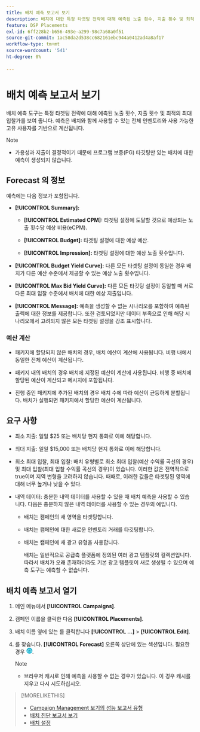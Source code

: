 ```yaml
---
title: 배치 예측 보고서 보기
description: 배치에 대한 특정 타겟팅 전략에 대해 예측된 노출 횟수, 지출 횟수 및 최적 최대 입찰가 를 참조하십시오.
feature: DSP Placements
exl-id: 6ff228b2-b656-493e-a299-98c7a68a0f51
source-git-commit: 1ac58da2d538cc682161ebc944a0412ad4a8af17
workflow-type: tm+mt
source-wordcount: '541'
ht-degree: 0%

---
```


# 배치 예측 보고서 보기

<!-- Does this really belong in the Campaign Management > Reports section or in the Placements section? -->

배치 예측 도구는 특정 타겟팅 전략에 대해 예측된 노출 횟수, 지출 횟수 및 최적의 최대 입찰가를 보여 줍니다. 예측은 배치와 함께 사용할 수 있는 전체 인벤토리와 사용 가능한 고유 사용자를 기반으로 계산됩니다.

>[!NOTE]
>
>* 가용성과 지출이 결정적이기 때문에 프로그램 보증(PG) 타깃팅만 있는 배치에 대한 예측이 생성되지 않습니다.

## Forecast 의 정보

예측에는 다음 정보가 포함됩니다.

* **[!UICONTROL Summary]:**

   * **[!UICONTROL Estimated CPM]:** 타겟팅 설정에 도달할 것으로 예상되는 노출 횟수당 예상 비용(eCPM).

   * **[!UICONTROL Budget]:** 타겟팅 설정에 대한 예상 예산.

   * **[!UICONTROL Impression]:** 타겟팅 설정에 대한 예상 노출 횟수입니다.

* **[!UICONTROL Budget Yield Curve]:** 다른 모든 타겟팅 설정이 동일한 경우 배치가 다른 예산 수준에서 제공할 수 있는 예상 노출 횟수입니다.

* **[!UICONTROL Max Bid Yield Curve]:** 다른 모든 타깃팅 설정이 동일할 때 서로 다른 최대 입찰 수준에서 배치에 대한 예상 지출입니다.

* **[!UICONTROL Message]:** 예측을 생성할 수 없는 시나리오를 포함하여 예측된 출력에 대한 정보를 제공합니다. 또한 검토되었지만 데이터 부족으로 인해 해당 시나리오에서 고려되지 않은 모든 타겟팅 설정을 강조 표시합니다.

### 예산 계산

* 패키지에 할당되지 않은 배치의 경우, 배치 예산이 계산에 사용됩니다. 비행 내에서 동일한 전체 예산이 계산됩니다.

* 패키지 내의 배치의 경우 배치에 지정된 예산이 계산에 사용됩니다. 비행 중 배치에 할당된 예산이 계산되고 메시지에 포함됩니다.

* 진행 중인 패키지에 추가된 배치의 경우 배치 수에 따라 예산이 균등하게 분할됩니다. 배치가 실행되면 패키지에서 할당한 예산이 계산됩니다.

## 요구 사항

* 최소 지출: 일일 $25 또는 배치당 현지 통화로 이에 해당합니다.

* 최대 지출: 일일 $15,000 또는 배치당 현지 통화로 이에 해당합니다.

* 최소 최대 입찰, 최대 입찰: 배치 유형별로 최소 최대 입찰(예산 수익률 곡선의 경우) 및 최대 입찰(최대 입찰 수익률 곡선의 경우)이 있습니다. 이러한 값은 전역적으로 true이며 지역 변형을 고려하지 않습니다. 때때로, 이러한 값들은 타겟팅된 영역에 대해 너무 높거나 낮을 수 있다.

* 내역 데이터: 충분한 내역 데이터를 사용할 수 있을 때 배치 예측을 사용할 수 있습니다. 다음은 충분하지 않은 내역 데이터를 사용할 수 있는 경우의 예입니다.

   * 배치는 캠페인의 새 영역을 타겟팅합니다.

   * 배치는 캠페인에 대한 새로운 인벤토리 거래를 타깃팅합니다.

   * 배치는 캠페인에 새 광고 유형을 사용합니다.

     배치는 일반적으로 공급측 플랫폼에 정의된 여러 광고 템플릿의 컬렉션입니다. 따라서 배치가 오래 존재하더라도 기본 광고 템플릿이 새로 생성될 수 있으며 예측 도구는 예측할 수 없습니다.

## 배치 예측 보고서 열기

1. 메인 메뉴에서 **[!UICONTROL Campaigns]**.

1. 캠페인 이름을 클릭한 다음 **[!UICONTROL Placements]**.

1. 배치 이름 옆에 있는 를 클릭합니다  **[!UICONTROL ...]** > **[!UICONTROL Edit]**.

1. 를 찾습니다. **[!UICONTROL Forecast]** 오른쪽 상단에 있는 섹션입니다. 필요한 경우 ![예측](/help/dsp/assets/placement-forecast.png).

   >[!NOTE]
   >
   >* 브라우저 캐시로 인해 예측을 사용할 수 없는 경우가 있습니다. 이 경우 캐시를 지우고 다시 시도하십시오.

>[!MORELIKETHIS]
>
>* [Campaign Management 보기의 성능 보고서 유형](campaign-reports-about.md)
>* [배치 진단 보고서 보기](/help/dsp/campaign-management/reports/placement-diagnostics.md)
>* [배치 설정](/help/dsp/campaign-management/placements/placement-settings.md)
